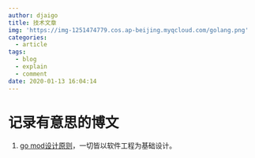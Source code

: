 ```yaml
---
author: djaigo
title: 技术文章
img: 'https://img-1251474779.cos.ap-beijing.myqcloud.com/golang.png'
categories:
  - article
tags:
  - blog
  - explain
  - comment
date: 2020-01-13 16:04:14
---
```


# 记录有意思的博文

1. [go mod设计原则](https://research.swtch.com/vgo-principles)，一切皆以软件工程为基础设计。
